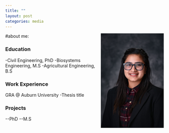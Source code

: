 ```yaml
---
title: ""
layout: post
categories: media
---
```


#about me:
<img align= "right" width="200" src="/images/headshot.jpg">

### Education
-Civil Engineering, PhD
-Biosystems Engineering, M.S
-Agricultural Engineering, B.S

### Work Experience
GRA @ Auburn University
-Thesis title

### Projects
--PhD
--M.S

